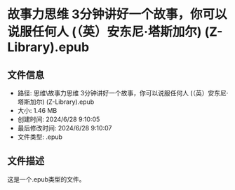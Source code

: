 ﻿# 故事力思维 3分钟讲好一个故事，你可以说服任何人 (（英）安东尼·塔斯加尔) (Z-Library).epub

## 文件信息
- 路径: 思维\故事力思维 3分钟讲好一个故事，你可以说服任何人 (（英）安东尼·塔斯加尔) (Z-Library).epub
- 大小: 1.46 MB
- 创建时间: 2024/6/28 9:10:05
- 最后修改时间: 2024/6/28 9:10:07
- 文件类型: .epub

## 文件描述
这是一个.epub类型的文件。

